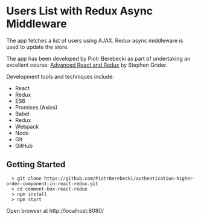 # Users List with Redux Async Middleware

The app fetches a list of users using AJAX. Redux async middleware is used to update the store.

The app has been developed by Piotr Berebecki as part of undertaking an excellent course: [Advanced React and Redux](https://www.udemy.com/react-redux-tutorial) by Stephen Grider.

Development tools and techniques include:

* React
* Redux
* ES6
* Promises (Axios)
* Babel
* Redux
* Webpack
* Node
* Git
* GitHub

## Getting Started

```
  > git clone https://github.com/PiotrBerebecki/authentication-higher-order-component-in-react-redux.git
  > cd comment-box-react-redux
  > npm install
  > npm start
```
Open browser at http://localhost:8080/
